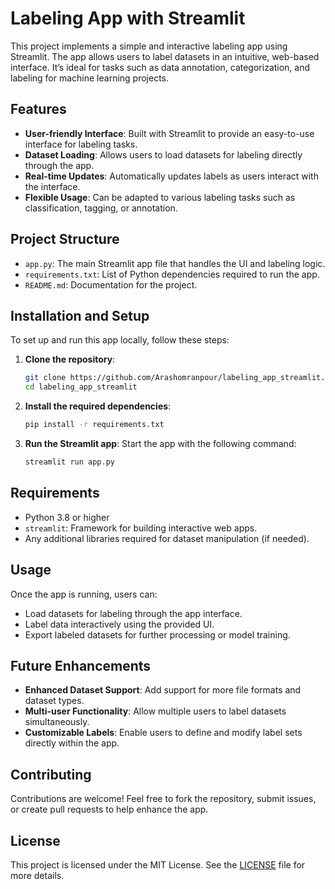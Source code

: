 # Labeling App with Streamlit

This project implements a simple and interactive labeling app using Streamlit. The app allows users to label datasets in an intuitive, web-based interface. It’s ideal for tasks such as data annotation, categorization, and labeling for machine learning projects.

## Features

- **User-friendly Interface**: Built with Streamlit to provide an easy-to-use interface for labeling tasks.
- **Dataset Loading**: Allows users to load datasets for labeling directly through the app.
- **Real-time Updates**: Automatically updates labels as users interact with the interface.
- **Flexible Usage**: Can be adapted to various labeling tasks such as classification, tagging, or annotation.

## Project Structure

- `app.py`: The main Streamlit app file that handles the UI and labeling logic.
- `requirements.txt`: List of Python dependencies required to run the app.
- `README.md`: Documentation for the project.

## Installation and Setup

To set up and run this app locally, follow these steps:

1. **Clone the repository**:
    ```bash
    git clone https://github.com/Arashomranpour/labeling_app_streamlit.git
    cd labeling_app_streamlit
    ```

2. **Install the required dependencies**:
    ```bash
    pip install -r requirements.txt
    ```

3. **Run the Streamlit app**:
    Start the app with the following command:
    ```bash
    streamlit run app.py
    ```

## Requirements

- Python 3.8 or higher
- `streamlit`: Framework for building interactive web apps.
- Any additional libraries required for dataset manipulation (if needed).

## Usage

Once the app is running, users can:
- Load datasets for labeling through the app interface.
- Label data interactively using the provided UI.
- Export labeled datasets for further processing or model training.

## Future Enhancements

- **Enhanced Dataset Support**: Add support for more file formats and dataset types.
- **Multi-user Functionality**: Allow multiple users to label datasets simultaneously.
- **Customizable Labels**: Enable users to define and modify label sets directly within the app.

## Contributing

Contributions are welcome! Feel free to fork the repository, submit issues, or create pull requests to help enhance the app.

## License

This project is licensed under the MIT License. See the [LICENSE](LICENSE) file for more details.
